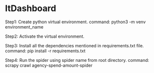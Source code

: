 # ItDashboard

Step1: Create python virtual environment.
  command: python3 -m venv environment_name

Step2: Activate the virtual environment. 

Step3: Install all the dependencies mentioned in requirements.txt file.
   command: pip install -r requirements.txt

Step4: Run the spider using spider name from root directory.
       command: scrapy crawl agency-spend-amount-spider
